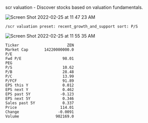scr valuation - Discover stocks based on valuation fundamentals.

![Screen Shot 2022-02-25 at 11 47 23 AM](https://user-images.githubusercontent.com/85772166/155785208-6ab51292-02ac-4ea4-9012-f99243b55cf9.png)

```
/scr valuation preset: recent_growth_and_support sort: P/S
```

![Screen Shot 2022-02-25 at 11 55 35 AM](https://user-images.githubusercontent.com/85772166/155786203-5725400f-8c18-4bc0-8efc-2f941529e96e.png)

```
Ticker                     ZEN
Market Cap       14220000000.0
P/E                           
Fwd P/E                  98.01
PEG                           
P/S                      10.62
P/B                      28.48
P/C                      13.99
P/FCF                    91.89
EPS this Y               0.012
EPS next Y               0.462
EPS past 5Y             -0.123
EPS next 5Y              0.346
Sales past 5Y            0.337
Price                   114.01
Change                 -0.0091
Volume                902169.0
```

